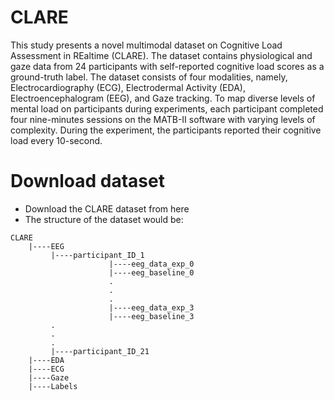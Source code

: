 # CLARE

This study presents a novel multimodal dataset on Cognitive Load Assessment in REaltime (CLARE). The dataset contains physiological and gaze data from 24 participants with self-reported cognitive load scores as a ground-truth label. The dataset consists of four modalities, namely, Electrocardiography (ECG), Electrodermal Activity (EDA), Electroencephalogram (EEG), and Gaze tracking. To map diverse levels of mental load on participants during experiments, each participant completed four nine-minutes sessions on the MATB-II software with varying levels of complexity. During the experiment, the participants reported their cognitive load every 10-second.

# Download dataset

* Download the CLARE dataset from here
* The structure of the dataset would be:

```    
CLARE
    |----EEG 
         |----participant_ID_1
                      |----eeg_data_exp_0
                      |----eeg_baseline_0
                      .
                      .
                      .
                      |----eeg_data_exp_3
                      |----eeg_baseline_3
         .
         .
         .
         |----participant_ID_21
    |----EDA
    |----ECG
    |----Gaze
    |----Labels
```
